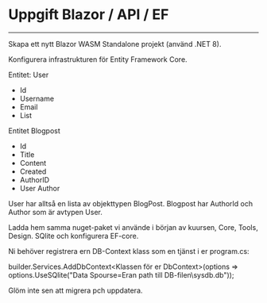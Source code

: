 # Uppgift Blazor / API / EF
_______________________________________________________________
Skapa ett nytt Blazor WASM Standalone projekt (använd .NET 8).

Konfigurera infrastrukturen för Entity Framework Core.

Entitet: User
- Id
- Username
- Email
- List<Blogpost>

Entitet Blogpost
- Id
- Title
- Content
- Created
- AuthorID
- User Author

User har alltså en lista av objekttypen BlogPost. Blogpost har AuthorId och Author som är avtypen User.

Ladda hem samma nuget-paket vi använde i början av kuursen, Core, Tools, Design. SQlite och konfigurera EF-core.

Ni behöver  registrera ern DB-Context klass som en tjänst i er program.cs:

builder.Services.AddDbContext<Klassen för er DbContext>(options => options.UseSQlite("Data Spourse=Eran path till DB-filen\\sysdb.db"));

Glöm inte sen att migrera pch uppdatera.
